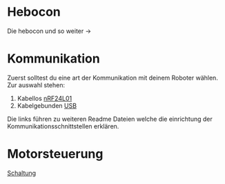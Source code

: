 # Hebocon
Die hebocon und so weiter ->

# Kommunikation
Zuerst solltest du eine art der Kommunikation mit deinem Roboter wählen. Zur auswahl stehen:

1. Kabellos [nRF24L01](communication/RF/README.md)
2. Kabelgebunden [USB](communication/Cable/README.md)

Die links führen zu weiteren Readme Dateien welche die einrichtung der Kommunikationsschnittstellen erklären.

# Motorsteuerung
[Schaltung](L9110S-Schaltung.png)